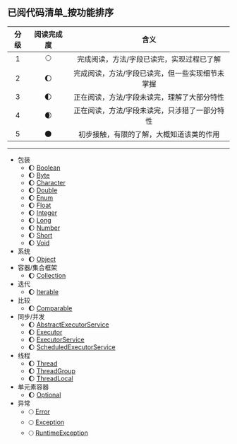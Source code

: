 ## 已阅代码清单_按功能排序

| 分级  | 阅读完成度 | 含义                       |
|:---:|:-----:|:------------------------:|
| 1   | 🌕    | 完成阅读，方法/字段已读完，实现过程已了解    |
| 2   | 🌔    | 完成阅读，方法/字段已读完，但一些实现细节未掌握 |
| 3   | 🌓    | 正在阅读，方法/字段未读完，理解了大部分特性   |
| 4   | 🌒    | 正在阅读，方法/字段未读完，只涉猎了一部分特性  |
| 5   | 🌑    | 初步接触，有限的了解，大概知道该类的作用     |

-------

* 包装
    * 🌔 [Boolean](https://github.com/aserendipper/JDK1.8-source-analysis/blob/main/src/jdk8/java/lang/Boolean.java)
    * 🌔 [Byte](https://github.com/aserendipper/JDK1.8-source-analysis/blob/main/src/jdk8/java/lang/Byte.java)
    * 🌔 [Character](https://github.com/aserendipper/JDK1.8-source-analysis/blob/main/src/jdk8/java/lang/Character.java)
    * 🌔 [Double](https://github.com/aserendipper/JDK1.8-source-analysis/blob/main/src/jdk8/java/lang/Double.java)
    * 🌔 [Enum](https://github.com/aserendipper/JDK1.8-source-analysis/blob/main/src/jdk8/java/lang/Enum.java)
    * 🌔 [Float](https://github.com/aserendipper/JDK1.8-source-analysis/blob/main/src/jdk8/java/lang/Float.java)
    * 🌔 [Integer](https://github.com/aserendipper/JDK1.8-source-analysis/blob/main/src/jdk8/java/lang/Integer.java)
    * 🌔 [Long](https://github.com/aserendipper/JDK1.8-source-analysis/blob/main/src/jdk8/java/lang/Long.java)
    * 🌔 [Number](https://github.com/aserendipper/JDK1.8-source-analysis/blob/main/src/jdk8/java/lang/Number.java)
    * 🌔 [Short](https://github.com/aserendipper/JDK1.8-source-analysis/blob/main/src/jdk8/java/lang/Short.java)
    * 🌔 [Void](https://github.com/aserendipper/JDK1.8-source-analysis/blob/main/src/jdk8/java/lang/Void.java)
* 系统
    * 🌔 [Object](https://github.com/aserendipper/JDK1.8-source-analysis/blob/main/src/jdk8/java/lang/Object.java)
* 容器/集合框架
    * 🌔 [Collection](https://github.com/aserendipper/JDK1.8-source-analysis/blob/main/src/jdk8/java/util/Collection.java)
* 迭代
    * 🌔 [Iterable](https://github.com/aserendipper/JDK1.8-source-analysis/blob/main/src/jdk8/java/lang/Iterable.java)
* 比较
    * 🌔 [Comparable](https://github.com/aserendipper/JDK1.8-source-analysis/blob/main/src/jdk8/java/lang/Comparable.java)
* 同步/并发
    * 🌔 [AbstractExecutorService](https://github.com/aserendipper/JDK1.8-source-analysis/blob/main/src/jdk8/java/util/concurrent/AbstractExecutorService.java)
    * 🌔 [Executor](https://github.com/aserendipper/JDK1.8-source-analysis/blob/main/src/jdk8/java/util/concurrent/Executor.java)
    * 🌔 [ExecutorService](https://github.com/aserendipper/JDK1.8-source-analysis/blob/main/src/jdk8/java/util/concurrent/ExecutorService.java)
    * 🌔 [ScheduledExecutorService](https://github.com/aserendipper/JDK1.8-source-analysis/blob/main/src/jdk8/java/util/concurrent/ScheduledExecutorService.java)
* 线程
    * 🌔 [Thread](https://github.com/aserendipper/JDK1.8-source-analysis/blob/main/src/jdk8/java/lang/Thread.java)
    * 🌔 [ThreadGroup](https://github.com/aserendipper/JDK1.8-source-analysis/blob/main/src/jdk8/java/lang/ThreadGroup.java)
    * 🌔 [ThreadLocal](https://github.com/aserendipper/JDK1.8-source-analysis/blob/main/src/jdk8/java/lang/ThreadLocal.java)
* 单元素容器  
    * 🌔 [Optional](https://github.com/aserendipper/JDK1.8-source-analysis/blob/main/src/jdk8/java/util/Optional.java)
* 异常
    * 🌕 [Error](https://github.com/aserendipper/JDK1.8-source-analysis/blob/main/src/jdk8/java/lang/Error.java)
    * 🌕 [Exception](https://github.com/aserendipper/JDK1.8-source-analysis/blob/main/src/jdk8/java/lang/Exception.java)
    * 🌕 [RuntimeException](https://github.com/aserendipper/JDK1.8-source-analysis/blob/main/src/jdk8/java/lang/RuntimeException.java)